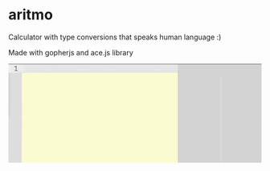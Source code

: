# aritmo

Calculator with type conversions that speaks human language :)

Made with gopherjs and ace.js library

![](https://github.com/sev3ryn/aritmo/blob/master/demo.gif?raw=true)
